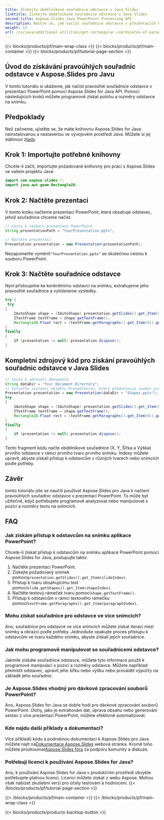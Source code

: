 ```yaml
---
title: Získejte obdélníkové souřadnice odstavce v Java Slides
linktitle: Získejte obdélníkové souřadnice odstavce v Java Slides
second_title: Aspose.Slides Java PowerPoint Processing API
description: Naučte se, jak načíst souřadnice odstavce v prezentacích PowerPoint pomocí Aspose.Slides for Java. Postupujte podle našeho podrobného průvodce se zdrojovým kódem pro přesné umístění.
weight: 13
url: /cs/java/additional-utilities/get-rectangular-coordinates-of-paragraph-in-java-slides/
---
```


{{< blocks/products/pf/main-wrap-class >}}
{{< blocks/products/pf/main-container >}}
{{< blocks/products/pf/tutorial-page-section >}}


## Úvod do získávání pravoúhlých souřadnic odstavce v Aspose.Slides pro Javu

V tomto tutoriálu si ukážeme, jak načíst pravoúhlé souřadnice odstavce v prezentaci PowerPoint pomocí Aspose.Slides for Java API. Pomocí následujících kroků můžete programově získat polohu a rozměry odstavce na snímku.

## Předpoklady

 Než začneme, ujistěte se, že máte knihovnu Aspose.Slides for Java nainstalovanou a nastavenou ve vývojovém prostředí Java. Můžete si jej stáhnout z[tady](https://downloads.aspose.com/slides/java).

## Krok 1: Importujte potřebné knihovny

Chcete-li začít, importujte požadované knihovny pro práci s Aspose.Slides ve vašem projektu Java:

```java
import com.aspose.slides.*;
import java.awt.geom.Rectangle2D;
```

## Krok 2: Načtěte prezentaci

V tomto kroku načteme prezentaci PowerPoint, která obsahuje odstavec, jehož souřadnice chceme načíst.

```java
// Cesta k souboru prezentace PowerPoint
String presentationPath = "YourPresentation.pptx";

// Načtěte prezentaci
Presentation presentation = new Presentation(presentationPath);
```

 Nezapomeňte vyměnit`"YourPresentation.pptx"` se skutečnou cestou k souboru PowerPoint.

## Krok 3: Načtěte souřadnice odstavce

Nyní přistoupíme ke konkrétnímu odstavci na snímku, extrahujeme jeho pravoúhlé souřadnice a vytiskneme výsledky.

```java
try {
 try
{
	IAutoShape shape = (IAutoShape) presentation.getSlides().get_Item(0).getShapes().get_Item(0);
	ITextFrame textFrame = shape.getTextFrame();
	Rectangle2D.Float rect = (textFrame.getParagraphs().get_Item(0)).getRect();
}
finally
{
	if (presentation != null) presentation.dispose();
}
```

## Kompletní zdrojový kód pro získání pravoúhlých souřadnic odstavce v Java Slides

```java
// Cesta k adresáři dokumentů.
String dataDir = "Your Document Directory";
// Vytvořte instanci objektu Presentation, který představuje soubor prezentace
Presentation presentation = new Presentation(dataDir + "Shapes.pptx");
try
{
	IAutoShape shape = (IAutoShape) presentation.getSlides().get_Item(0).getShapes().get_Item(0);
	ITextFrame textFrame = shape.getTextFrame();
	Rectangle2D.Float rect = (textFrame.getParagraphs().get_Item(0)).getRect();
}
finally
{
	if (presentation != null) presentation.dispose();
}
```

Tento fragment kódu načte obdélníkové souřadnice (X, Y, Šířka a Výška) prvního odstavce v rámci prvního tvaru prvního snímku. Indexy můžete upravit, abyste získali přístup k odstavcům v různých tvarech nebo snímcích podle potřeby.

## Závěr

tomto tutoriálu jste se naučili používat Aspose.Slides pro Java k načtení pravoúhlých souřadnic odstavce v prezentaci PowerPoint. To může být užitečné, když potřebujete programově analyzovat nebo manipulovat s pozicí a rozměry textu na snímcích.

## FAQ

### Jak získám přístup k odstavcům na snímku aplikace PowerPoint?

Chcete-li získat přístup k odstavcům na snímku aplikace PowerPoint pomocí Aspose.Slides for Java, postupujte takto:
1. Načtěte prezentaci PowerPoint.
2.  Získejte požadovaný snímek pomocí`presentation.getSlides().get_Item(slideIndex)`.
3.  Přístup k tvaru obsahujícímu text pomocí`slide.getShapes().get_Item(shapeIndex)`.
4.  Načtěte textový rámeček tvaru pomocí`shape.getTextFrame()`.
5.  Přístup k odstavcům v rámci textového rámečku pomocí`textFrame.getParagraphs().get_Item(paragraphIndex)`.

### Mohu získat souřadnice pro odstavce ve více snímcích?

Ano, souřadnice pro odstavce ve více snímcích můžete získat iterací mezi snímky a obrazci podle potřeby. Jednoduše opakujte proces přístupu k odstavcům ve tvaru každého snímku, abyste získali jejich souřadnice.

### Jak mohu programově manipulovat se souřadnicemi odstavce?

Jakmile získáte souřadnice odstavce, můžete tyto informace použít k programové manipulaci s pozicí a rozměry odstavce. Můžete například přemístit odstavec, upravit jeho šířku nebo výšku nebo provádět výpočty na základě jeho souřadnic.

### Je Aspose.Slides vhodný pro dávkové zpracování souborů PowerPoint?

Ano, Aspose.Slides for Java se dobře hodí pro dávkové zpracování souborů PowerPoint. Úlohy, jako je extrahování dat, úprava obsahu nebo generování sestav z více prezentací PowerPoint, můžete efektivně automatizovat.

### Kde najdu další příklady a dokumentaci?

 Více příkladů kódu a podrobnou dokumentaci k Aspose.Slides pro Java můžete najít na[Dokumentace Aspose.Slides](https://reference.aspose.com/slides/java/) webová stránka. Kromě toho můžete prozkoumat[Aspose.Slides fóra](https://forum.aspose.com/c/slides) za podporu komunity a diskuze.

### Potřebuji licenci k používání Aspose.Slides for Java?

Ano, k používání Aspose.Slides for Java v produkčním prostředí obvykle potřebujete platnou licenci. Licenci můžete získat z webu Aspose. Mohou však nabízet zkušební verzi pro účely testování a hodnocení.
{{< /blocks/products/pf/tutorial-page-section >}}

{{< /blocks/products/pf/main-container >}}
{{< /blocks/products/pf/main-wrap-class >}}

{{< blocks/products/products-backtop-button >}}
